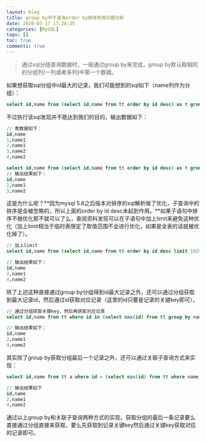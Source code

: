 ```yaml
---
layout: blog
title: group by中子查询order by排序失效问题分析
date: 2020-03-17 17:24:25
categories: [MySQL]
tags: []
toc: true
comments: true
---
```


> 通过sql分组查询数据时，一般通过group by来完成，group by默认取相同的分组列(一列或者多列)中第一个数据。

如果想获取sql分组中id最大的记录，我们可能想到的sql如下（name列作为分组）：

```sql
select id,name from (select id,name from tt order by id desc) as t group by name
```

不过执行该sql发现并不能达到我们的目的，输出数据如下：

```sql
// 表数据如下：
id,name
1,name1
2,name1
3,name2
4,name2

select id,name from (select id,name from tt order by id desc) as t group by name
// 输出结果如下：
id,name
1,name1
3,name2
```

这是为什么呢？**因为mysql 5.6之后版本对排序的sql解析做了优化，子查询中的排序是会被忽略的，所以上面的order by id desc未起到作用。**如果子语句中排序不做优化那不就可以了么，查阅资料发现可以在子语句中加上limit来避免这种优化（加上limit相当于临时表限定了取值范围不会进行优化，如果是全表的话就被优化掉了）。

```sql
// 加上limit
select id,name from (select id,name from tt order by id desc limit 1024) as t group by name

// 输出结果如下：
id,name
2,name1
4,name2
```

除了上述这种直接通过group by分组得到id最大记录之外，还可以通过分组获取到最大记录id，然后通过id获取对应记录（这里的id只要是记录的关键key即可）。

```sql
// 通过分组获取关键key，然后再获取对应记录
select id,name from tt where id in (select max(id) from tt group by name)

// 输出结果如下：
id,name
2,name1
4,name2
```

其实除了group by获取分组最后一个记录之外，还可以通过关联子查询方式来实现：

```sql
select id,name from tt a where id = (select max(id) from tt where name = a.name) order by name

// 输出结果如下
id,name
2,name1
4,name2
```

通过以上group by和关联子查询两种方式的实现，获取分组的最后一条记录要么直接通过分组直接来获取，要么先获取到记录关键key然后通过关键key获取对应的记录即可。